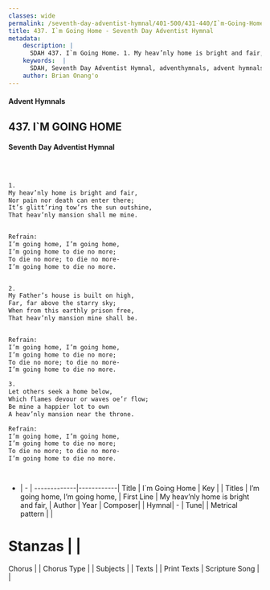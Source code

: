 ```yaml
---
classes: wide
permalink: /seventh-day-adventist-hymnal/401-500/431-440/I`m-Going-Home/
title: 437. I`m Going Home - Seventh Day Adventist Hymnal
metadata:
    description: |
      SDAH 437. I`m Going Home. 1. My heav’nly home is bright and fair, Nor pain nor death can enter there; It’s glitt’ring tow’rs the sun outshine, That heav’nly mansion shall me mine. 
    keywords:  |
      SDAH, Seventh Day Adventist Hymnal, adventhymnals, advent hymnals, I`m Going Home, My heav’nly home is bright and fair, ,I’m going home, I’m going home,
    author: Brian Onang'o
---
```


#### Advent Hymnals
## 437. I`M GOING HOME
#### Seventh Day Adventist Hymnal

```txt



1.
My heav’nly home is bright and fair,
Nor pain nor death can enter there;
It’s glitt’ring tow’rs the sun outshine,
That heav’nly mansion shall me mine.


Refrain:
I’m going home, I’m going home,
I’m going home to die no more;
To die no more; to die no more-
I’m going home to die no more.


2.
My Father’s house is built on high,
Far, far above the starry sky;
When from this earthly prison free,
That heav’nly mansion mine shall be.


Refrain:
I’m going home, I’m going home,
I’m going home to die no more;
To die no more; to die no more-
I’m going home to die no more.

3.
Let others seek a home below,
Which flames devour or waves oe’r flow;
Be mine a happier lot to own
A heav’nly mansion near the throne.

Refrain:
I’m going home, I’m going home,
I’m going home to die no more;
To die no more; to die no more-
I’m going home to die no more.




```

- |   -  |
-------------|------------|
Title | I`m Going Home |
Key |  |
Titles | I’m going home, I’m going home, |
First Line | My heav’nly home is bright and fair, |
Author | 
Year | 
Composer|  |
Hymnal|  - |
Tune|  |
Metrical pattern | |
# Stanzas |  |
Chorus |  |
Chorus Type |  |
Subjects |  |
Texts |  |
Print Texts | 
Scripture Song |  |
  

